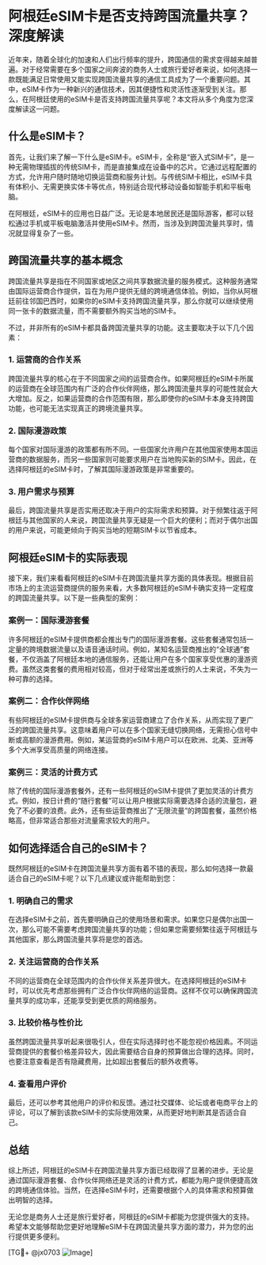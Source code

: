 # 阿根廷eSIM卡是否支持跨国流量共享？深度解读

近年来，随着全球化的加速和人们出行频率的提升，跨国通信的需求变得越来越普遍。对于经常需要在多个国家之间奔波的商务人士或旅行爱好者来说，如何选择一款既能满足日常使用又能实现跨国流量共享的通信工具成为了一个重要问题。其中，eSIM卡作为一种新兴的通信技术，因其便捷性和灵活性逐渐受到关注。那么，在阿根廷使用的eSIM卡是否支持跨国流量共享呢？本文将从多个角度为您深度解读这一问题。

## 什么是eSIM卡？

首先，让我们来了解一下什么是eSIM卡。eSIM卡，全称是“嵌入式SIM卡”，是一种无需物理插拔的传统SIM卡，而是直接集成在设备中的芯片。它通过远程配置的方式，允许用户随时随地切换运营商和服务计划。与传统SIM卡相比，eSIM卡具有体积小、无需更换实体卡等优点，特别适合现代移动设备如智能手机和平板电脑。

在阿根廷，eSIM卡的应用也日益广泛。无论是本地居民还是国际游客，都可以轻松通过手机或平板电脑激活并使用eSIM卡。然而，当涉及到跨国流量共享时，情况就显得复杂了一些。

## 跨国流量共享的基本概念

跨国流量共享是指在不同国家或地区之间共享数据流量的服务模式。这种服务通常由国际运营商合作提供，旨在为用户提供无缝的跨境通信体验。例如，当你从阿根廷前往邻国巴西时，如果你的eSIM卡支持跨国流量共享，那么你就可以继续使用同一张卡的数据流量，而不需要额外购买当地的SIM卡。

不过，并非所有的eSIM卡都具备跨国流量共享的功能。这主要取决于以下几个因素：

### 1. 运营商的合作关系

跨国流量共享的核心在于不同国家之间的运营商合作。如果阿根廷的eSIM卡所属的运营商在全球范围内有广泛的合作伙伴网络，那么跨国流量共享的可能性就会大大增加。反之，如果运营商的合作范围有限，那么即使你的eSIM卡本身支持跨国功能，也可能无法实现真正的跨境流量共享。

### 2. 国际漫游政策

每个国家对国际漫游的政策都有所不同。一些国家允许用户在其他国家使用本国运营商的数据服务，而另一些国家则可能要求用户在当地购买新的SIM卡。因此，在选择阿根廷的eSIM卡时，了解其国际漫游政策是非常重要的。

### 3. 用户需求与预算

最后，跨国流量共享是否实用还取决于用户的实际需求和预算。对于频繁往返于阿根廷与其他国家的人来说，跨国流量共享无疑是一个巨大的便利；而对于偶尔出国的用户来说，可能更倾向于购买当地的短期SIM卡以节省成本。

## 阿根廷eSIM卡的实际表现

接下来，我们来看看阿根廷的eSIM卡在跨国流量共享方面的具体表现。根据目前市场上的主流运营商提供的服务来看，大多数阿根廷的eSIM卡确实支持一定程度的跨国流量共享。以下是一些典型的案例：

### 案例一：国际漫游套餐

许多阿根廷的eSIM卡提供商都会推出专门的国际漫游套餐。这些套餐通常包括一定量的跨境数据流量以及语音通话时间。例如，某知名运营商推出的“全球通”套餐，不仅涵盖了阿根廷本地的通信服务，还能让用户在多个国家享受优惠的漫游资费。虽然这类套餐的费用相对较高，但对于经常出差或旅行的人士来说，不失为一种可靠的选择。

### 案例二：合作伙伴网络

有些阿根廷的eSIM卡提供商与全球多家运营商建立了合作关系，从而实现了更广泛的跨国流量共享。这意味着用户可以在多个国家无缝切换网络，无需担心信号中断或高额的漫游费用。例如，某运营商的eSIM卡用户可以在欧洲、北美、亚洲等多个大洲享受高质量的网络连接。

### 案例三：灵活的计费方式

除了传统的国际漫游套餐外，还有一些阿根廷的eSIM卡提供了更加灵活的计费方式。例如，按日计费的“随行套餐”可以让用户根据实际需要选择合适的流量包，避免了不必要的浪费。此外，还有些运营商推出了“无限流量”的跨国套餐，虽然价格略高，但非常适合那些对流量需求较大的用户。

## 如何选择适合自己的eSIM卡？

既然阿根廷的eSIM卡在跨国流量共享方面有着不错的表现，那么如何选择一款最适合自己的eSIM卡呢？以下几点建议或许能帮助到您：

### 1. 明确自己的需求

在选择eSIM卡之前，首先要明确自己的使用场景和需求。如果您只是偶尔出国一次，那么可能不需要考虑跨国流量共享的功能；但如果您需要频繁往返于阿根廷与其他国家，那么跨国流量共享将是您的首选。

### 2. 关注运营商的合作关系

不同的运营商在全球范围内的合作伙伴关系差异很大。在选择阿根廷的eSIM卡时，可以优先考虑那些拥有广泛合作伙伴网络的运营商。这样不仅可以确保跨国流量共享的成功率，还能享受到更优质的网络服务。

### 3. 比较价格与性价比

虽然跨国流量共享听起来很吸引人，但在实际选择时也不能忽视价格因素。不同运营商提供的套餐价格差异较大，因此需要结合自身的预算做出合理的选择。同时，也要注意查看是否有隐藏费用，比如超出套餐后的额外收费等。

### 4. 查看用户评价

最后，还可以参考其他用户的评价和反馈。通过社交媒体、论坛或者电商平台上的评论，可以了解到该款eSIM卡的实际使用效果，从而更好地判断其是否适合自己。

## 总结

综上所述，阿根廷的eSIM卡在跨国流量共享方面已经取得了显著的进步。无论是通过国际漫游套餐、合作伙伴网络还是灵活的计费方式，都能为用户提供便捷高效的跨境通信体验。当然，在选择eSIM卡时，还需要根据个人的具体需求和预算做出明智的选择。

无论您是商务人士还是旅行爱好者，阿根廷的eSIM卡都能为您提供强大的支持。希望本文能够帮助您更好地理解eSIM卡在跨国流量共享方面的潜力，并为您的出行提供更多便利。

[TG💪+ @jx0703 ![Image](https://github.com/user-attachments/assets/dbca1d08-cadb-493c-b0ec-ad6f7a83f270)]